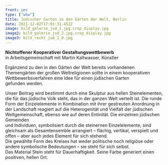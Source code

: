 ```yaml
---
front: yes
type: ["wbw"]
title: Jüdischer Garten in den Gärten der Welt, Berlin
date: 2021-12-02T17:01:31.452Z
image: bild_galerie_jud_1.jpg.crop_display.jpg
image2: bild_galerie_jud_2.jpg.crop_display.jpg
image3: bild_recht_jud_1_0.jpg
---
```

**Nichtoffener Kooperativer Gestaltungswettbewerb**\
in Arbeitsgemeinschaft mit Martin Kaltwasser, Künstler

Ergänzend zu den in den Gärten der Welt bereits vorhandenen Themengärten der großen Weltreligionen sollte in einem kooperativen Wettbewerbsverfahren eine Idee für einen jüdischen Garten\
gefunden werden.

Unser Beitrag wird bestimmt durch eine Skulptur aus hellen Steinelementen, die für das jüdische Volk steht, das in der ganzen Welt verteilt ist. Die runde Form der Einzelelemente in Kombination mit ihrer gestreuten Anordnung in der Landschaft reagiert auf die Heterogenität und Vielfalt der jüdischen Weltgemeinschaft, ebenso wie auf deren Entinität. Die einzelnen jüdischen Gemeinden\
und Individuen, symbolisiert durch die steinernen Einzelelemente, sind gleichsam als Gesamtensemble arrangiert – flächig, vertikal, verspielt und offen – aber auch jedes Element für sich stehend.\
Die gewählte Form des Kreises hat weder politische noch religiöse oder andere symbolische Bedeutungen – sie steht für sich selbst.\
Das Material Stein steht für Dauerhaftigkeit. Seine Farbe generiert einen positiven, hellen Ort.